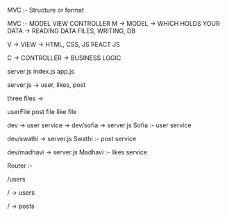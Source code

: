 MVC :- Structure or format

MVC :- MODEL VIEW CONTROLLER
M -> MODEL -> WHICH HOLDS YOUR DATA -> READING DATA FILES, WRITING, DB

V -> VIEW -> HTML, CSS, JS REACT JS

C -> CONTROLLER -> BUSINESS LOGIC

server.js
index.js
app.js















server.js -> user, likes, post

three files -> 

userFile
post file
like file



dev -> user service -> 
dev/sofia -> server.js
Sofia :- user service

dev/swathi -> server.js
Swathi :- post service

dev/madhavi -> server.js
Madhavi :- likes service


Router :- 

/users

/ -> users

/ -> posts
